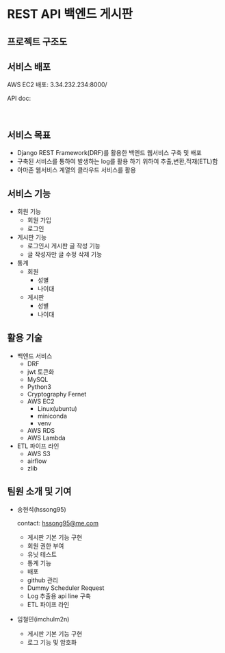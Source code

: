 # REST API 백엔드 게시판

## 프로젝트 구조도



## 서비스 배포

AWS EC2 배포: 3.34.232.234:8000/

API doc:

<figure><img src=".gitbook/assets/배포.png" alt=""><figcaption></figcaption></figure>

## 서비스 목표

* Django REST Framework(DRF)를 활용한 백엔드 웹서비스 구축 및 배포
* 구축된 서비스를 통하여 발생하는 log를 활용 하기 위하여 추출,변환,적재(ETL)함
* 아마존 웹서비스 계열의 클라우드 서비스를 활용

## 서비스 기능

* 회원 기능
  * 회원 가입
  * 로그인
* 게시판 기능
  * 로그인시 게시판 글 작성 기능
  * 글 작성자만 글 수정 삭제 기능
* 통계
  * 회원
    * 성별
    * 나이대
  * 게시판
    * 성별
    * 나이대

## 활용 기술

* 백엔드 서비스
  * DRF
  * jwt 토큰화
  * MySQL
  * Python3
  * Cryptography Fernet
  * AWS EC2
    * Linux(ubuntu)
    * miniconda
    * venv
  * AWS RDS
  * AWS Lambda
* ETL 파이프 라인
  * AWS S3
  * airflow
  * zlib

## 팀원 소개 및 기여

*   송현석(hssong95)

    contact: hssong95@me.com

    * 게시판 기본 기능 구현
    * 회원 권한 부여
    * 유닛 테스트
    * 통계 기능
    * 배포
    * github 관리
    * Dummy Scheduler Request
    * Log 추출용 api line 구축
    * ETL 파이프 라인
* 임철민(imchulm2n)
  * 게시판 기본 기능 구현
  * 로그 기능 및 암호화
